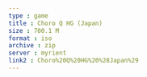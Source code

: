 ```yaml
---
type : game
title : Choro Q HG (Japan)
size : 700.1 M
format : iso
archive : zip
server : myrient
link2 : Choro%20Q%20HG%20%28Japan%29
---
```

